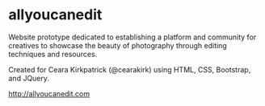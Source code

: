 # allyoucanedit
Website prototype dedicated to establishing a platform and community for creatives to showcase the beauty of photography through editing techniques and resources.

Created for Ceara Kirkpatrick (@cearakirk) using HTML, CSS, Bootstrap, and JQuery.

http://allyoucanedit.com
